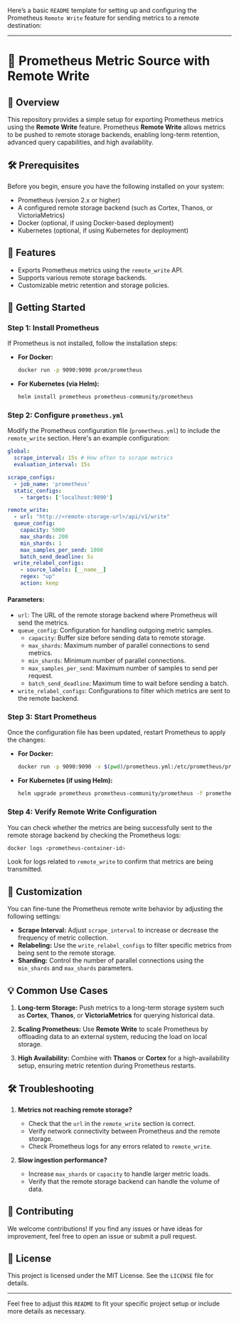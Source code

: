 Here’s a basic `README` template for setting up and configuring the Prometheus `Remote Write` feature for sending metrics to a remote destination:

---

# 🚀 Prometheus Metric Source with Remote Write

## 📖 Overview

This repository provides a simple setup for exporting Prometheus metrics using the **Remote Write** feature. Prometheus **Remote Write** allows metrics to be pushed to remote storage backends, enabling long-term retention, advanced query capabilities, and high availability.

## 🛠️ Prerequisites

Before you begin, ensure you have the following installed on your system:
- Prometheus (version 2.x or higher)
- A configured remote storage backend (such as Cortex, Thanos, or VictoriaMetrics)
- Docker (optional, if using Docker-based deployment)
- Kubernetes (optional, if using Kubernetes for deployment)

## 🌟 Features

- Exports Prometheus metrics using the `remote_write` API.
- Supports various remote storage backends.
- Customizable metric retention and storage policies.

## 🚀 Getting Started

### Step 1: Install Prometheus

If Prometheus is not installed, follow the installation steps:

- **For Docker:**
  ```bash
  docker run -p 9090:9090 prom/prometheus
  ```

- **For Kubernetes (via Helm):**
  ```bash
  helm install prometheus prometheus-community/prometheus
  ```

### Step 2: Configure `prometheus.yml`

Modify the Prometheus configuration file (`prometheus.yml`) to include the `remote_write` section. Here's an example configuration:

```yaml
global:
  scrape_interval: 15s # How often to scrape metrics
  evaluation_interval: 15s

scrape_configs:
  - job_name: 'prometheus'
  static_configs:
    - targets: ['localhost:9090']

remote_write:
  - url: "http://<remote-storage-url>/api/v1/write"
  queue_config:
    capacity: 5000
    max_shards: 200
    min_shards: 1
    max_samples_per_send: 1000
    batch_send_deadline: 5s
  write_relabel_configs:
    - source_labels: [__name__]
    regex: "up"
    action: keep
```

#### Parameters:
- `url`: The URL of the remote storage backend where Prometheus will send the metrics.
- `queue_config`: Configuration for handling outgoing metric samples.
  - `capacity`: Buffer size before sending data to remote storage.
  - `max_shards`: Maximum number of parallel connections to send metrics.
  - `min_shards`: Minimum number of parallel connections.
  - `max_samples_per_send`: Maximum number of samples to send per request.
  - `batch_send_deadline`: Maximum time to wait before sending a batch.
- `write_relabel_configs`: Configurations to filter which metrics are sent to the remote backend.

### Step 3: Start Prometheus

Once the configuration file has been updated, restart Prometheus to apply the changes:

- **For Docker:**
  ```bash
  docker run -p 9090:9090 -v $(pwd)/prometheus.yml:/etc/prometheus/prometheus.yml prom/prometheus
  ```

- **For Kubernetes (if using Helm):**
  ```bash
  helm upgrade prometheus prometheus-community/prometheus -f prometheus.yml
  ```

### Step 4: Verify Remote Write Configuration

You can check whether the metrics are being successfully sent to the remote storage backend by checking the Prometheus logs:

```bash
docker logs <prometheus-container-id>
```

Look for logs related to `remote_write` to confirm that metrics are being transmitted.

## 🔧 Customization

You can fine-tune the Prometheus remote write behavior by adjusting the following settings:

- **Scrape Interval:** Adjust `scrape_interval` to increase or decrease the frequency of metric collection.
- **Relabeling:** Use the `write_relabel_configs` to filter specific metrics from being sent to the remote storage.
- **Sharding:** Control the number of parallel connections using the `min_shards` and `max_shards` parameters.

## 💡 Common Use Cases

1. **Long-term Storage:**
   Push metrics to a long-term storage system such as **Cortex**, **Thanos**, or **VictoriaMetrics** for querying historical data.

2. **Scaling Prometheus:**
   Use **Remote Write** to scale Prometheus by offloading data to an external system, reducing the load on local storage.

3. **High Availability:**
   Combine with **Thanos** or **Cortex** for a high-availability setup, ensuring metric retention during Prometheus restarts.

## 🛠️ Troubleshooting

1. **Metrics not reaching remote storage?**
   - Check that the `url` in the `remote_write` section is correct.
   - Verify network connectivity between Prometheus and the remote storage.
   - Check Prometheus logs for any errors related to `remote_write`.

2. **Slow ingestion performance?**
   - Increase `max_shards` or `capacity` to handle larger metric loads.
   - Verify that the remote storage backend can handle the volume of data.

## 🤝 Contributing

We welcome contributions! If you find any issues or have ideas for improvement, feel free to open an issue or submit a pull request.

## 📜 License

This project is licensed under the MIT License. See the `LICENSE` file for details.

---

Feel free to adjust this `README` to fit your specific project setup or include more details as necessary.

